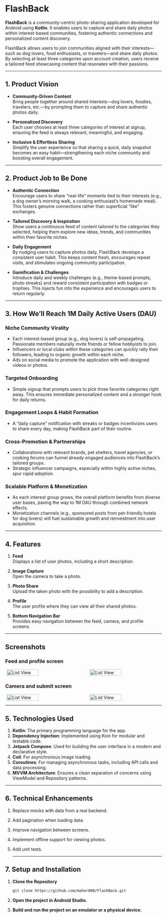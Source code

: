 # FlashBack

**FlashBack** is a community-centric photo-sharing application developed for Android using **Kotlin**. It enables users to capture and share daily photos within interest-based communities, fostering authentic connections and personalized content discovery.

FlashBack allows users to join communities aligned with their interests—such as dog lovers, food enthusiasts, or travelers—and share daily photos. By selecting at least three categories upon account creation, users receive a tailored feed showcasing content that resonates with their passions.

---

## 1. Product Vision

- **Community-Driven Content**  
  Bring people together around shared interests—dog lovers, foodies, travelers, etc.—by prompting them to capture and share authentic photos daily.

- **Personalized Discovery**  
  Each user chooses at least three categories of interest at signup, ensuring the feed is always relevant, meaningful, and engaging.

- **Inclusive & Effortless Sharing**  
  Simplify the user experience so that sharing a quick, daily snapshot becomes an easy habit—strengthening each niche community and boosting overall engagement.

---

## 2. Product Job to Be Done

- **Authentic Connection**  
  Encourage users to share “real-life” moments tied to their interests (e.g., a dog owner’s morning walk, a cooking enthusiast’s homemade meal). This fosters genuine connections rather than superficial “like” exchanges.

- **Tailored Discovery & Inspiration**  
  Show users a continuous feed of content tailored to the categories they selected, helping them explore new ideas, trends, and communities within their favorite niches.

- **Daily Engagement**  
  By nudging users to capture photos daily, FlashBack develops a consistent user habit. This keeps content fresh, encourages repeat visits, and stimulates ongoing community participation.

- **Gamification & Challenges**  
  Introduce daily and weekly challenges (e.g., theme-based prompts, photo streaks) and reward consistent participation with badges or trophies. This injects fun into the experience and encourages users to return regularly.

---

## 3. How We’ll Reach 1M Daily Active Users (DAU)

### **Niche Community Virality**
- Each interest-based group (e.g., dog lovers) is self-propagating. Passionate members naturally invite friends or fellow hobbyists to join.
- Influencers or local clubs within these categories can quickly rally their followers, leading to organic growth within each niche.
- Ads on social media to promote the application with well-designed videos or photos.

### **Targeted Onboarding**
- Simple signup that prompts users to pick three favorite categories right away. This ensures immediate personalized content and a stronger hook for daily returns.

### **Engagement Loops & Habit Formation**
- A “daily capture” notification with streaks or badges incentivizes users to share every day, making FlashBack part of their routine.

### **Cross-Promotion & Partnerships**
- Collaborations with relevant brands, pet shelters, travel agencies, or cooking forums can funnel already engaged audiences into FlashBack’s tailored groups.
- Strategic influencer campaigns, especially within highly active niches, spur rapid adoption.

### **Scalable Platform & Monetization**
- As each interest group grows, the overall platform benefits from diverse user bases, paving the way to 1M DAU through combined network effects.
- Monetization channels (e.g., sponsored posts from pet-friendly hotels for dog lovers) will fuel sustainable growth and reinvestment into user acquisition.

---

## 4. Features

1. **Feed**  
   Displays a list of user photos, including a short description.

2. **Image Capture**  
   Open the camera to take a photo.

3. **Photo Share**  
   Upload the taken photo with the possibility to add a description.

4. **Profile**  
   The user profile where they can view all their shared photos.

5. **Bottom Navigation Bar**  
   Provides easy navigation between the feed, camera, and profile screens.

---

## Screenshots

### Feed and profile screen
<p  style="display: flex; justify-content: center; gap: 40px;" >
  <img src="feed.png" alt="List View" width="45%" />
  <img src="profile.png" alt="List View" width="45%" />
</p>

### Camera and submit screen
<p  style="display: flex; justify-content: center; gap: 40px;" >
  <img src="camera.png" alt="List View" width="45%" />
  <img src="submit.png" alt="List View" width="45%" />
</p>

---

## 5. Technologies Used

1. **Kotlin**: The primary programming language for the app.
2. **Dependency Injection**: Implemented using Koin for modular and testable code.
3. **Jetpack Compose**: Used for building the user interface in a modern and declarative style.
4. **Coil**: For asynchronous image loading.
5. **Coroutines**: For managing asynchronous tasks, including API calls and data processing.
6. **MVVM Architecture**: Ensures a clean separation of concerns using ViewModel and Repository patterns.

---

## 6. Technical Enhancements

1. Replace mocks with data from a real backend.
2. Add pagination when loading data.
3. Improve navigation between screens.
4. Implement offline support for viewing photos.
5. Add unit tests.

   ---
   
## 7. Setup and Installation

1. **Clone the Repository**  
   ```bash
   git clone https://github.com/maher000/FlashBack.git
   ```

2. **Open the project in Android Studio.**  
  
3. **Build and run the project on an emulator or a physical device.**  
   
